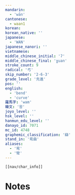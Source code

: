 ```yaml
---
mandarin:
  - 'wān'
cantonese:
  - waan1
korean:
korean_native: ''
japanese:
  - 'WAN'
japanese_nanori: ''
vietnamese:
middle_chinese_initial: 'ʔ'
middle_chinese_final: 'ɣuan'
stroke_count: 9
radical: '弓'
skip_number: '2-6-3'
grade_level: '先進'
pos: ''
english:
  - 'bend'
  - 'curve'
羅馬字: 'wam'
韓文: '왐'
joyo_level: ''
hsk_level: ''
hanmun_edu_level: ''
danayo_id: 7071
mc_id: 4748
graphemic_classification: '䜌'
stand_in: '弯曲'
aliases:
  - '弯'
  - '彎'
---
```

```meta-bind-embed
[[nav/char_info]]
```

# Notes
